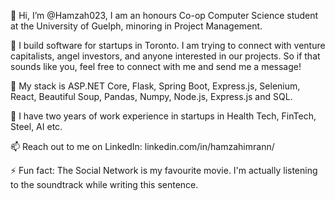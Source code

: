 👋 Hi, I’m @Hamzah023, I am an honours Co-op Computer Science student at the University of Guelph, minoring in Project Management.

👀 I build software for startups in Toronto. I am trying to connect with venture capitalists, angel investors, and anyone interested in our projects. So if that sounds like you, feel free to connect with me and send me a message!
  
🌱 My stack is ASP.NET Core, Flask, Spring Boot, Express.js, Selenium, React, Beautiful Soup, Pandas, Numpy, Node.js, Express.js and SQL.

💞️ I have two years of work experience in startups in Health Tech, FinTech, Steel, AI etc.

📫 Reach out to me on LinkedIn: linkedin.com/in/hamzahimrann/ 

⚡ Fun fact: The Social Network is my favourite movie. I'm actually listening to the soundtrack while writing this sentence.

<!---
Hamzah023/Hamzah023 is a ✨ special ✨ repository because its `README.md` (this file) appears on your GitHub profile.
You can click the Preview link to take a look at your changes.
--->
